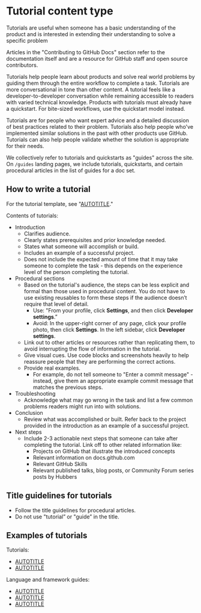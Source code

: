 # Tutorial content type

Tutorials are useful when someone has a basic understanding of the product and is interested in extending their understanding to solve a specific problem

Articles in the "Contributing to GitHub Docs" section refer to the documentation itself and are a resource for GitHub staff and open source contributors.

Tutorials help people learn about products and solve real world problems by guiding them through the entire workflow to complete a task. Tutorials are more conversational in tone than other content. A tutorial feels like a developer-to-developer conversation while remaining accessible to readers with varied technical knowledge. Products with tutorials must already have a quickstart. For bite-sized workflows, use the quickstart model instead.

 Tutorials are for people who want expert advice and a detailed discussion of best practices related to their problem. Tutorials also help people who've implemented similar solutions in the past with other products use GitHub. Tutorials can also help people validate whether the solution is appropriate for their needs.

We collectively refer to tutorials and quickstarts as "guides" across the site. On `/guides` landing pages, we include tutorials, quickstarts, and certain procedural articles in the list of guides for a doc set.

## How to write a tutorial

For the tutorial template, see "[AUTOTITLE](/contributing/writing-for-github-docs/templates#tutorial-article-template)."

Contents of tutorials:
- Introduction
  - Clarifies audience.
  - Clearly states prerequisites and prior knowledge needed.
  - States what someone will accomplish or build.
  - Includes an example of a successful project.
  - Does not include the expected amount of time that it may take someone to complete the task - this depends on the experience level of the person completing the tutorial.
- Procedural sections
  - Based on the tutorial's audience, the steps can be less explicit and formal than those used in procedural content. You do not have to use existing reusables to form these steps if the audience doesn’t require that level of detail.
    - Use: "From your profile, click **Settings**, and then click **Developer settings**.”
    - Avoid: In the upper-right corner of any page, click your profile photo, then click **Settings**. In the left sidebar, click **Developer settings**.
  - Link out to other articles or resources rather than replicating them, to avoid interrupting the flow of information in the tutorial.
  - Give visual cues. Use code blocks and screenshots heavily to help reassure people that they are performing the correct actions.
  - Provide real examples.
    - For example, do not tell someone to "Enter a commit message" - instead, give them an appropriate example commit message that matches the previous steps.
- Troubleshooting
  - Acknowledge what may go wrong in the task and list a few common problems readers might run into with solutions.
- Conclusion
  - Review what was accomplished or built. Refer back to the project provided in the introduction as an example of a successful project.
- Next steps
  - Include 2-3 actionable next steps that someone can take after completing the tutorial. Link off to other related information like:
    - Projects on GitHub that illustrate the introduced concepts
    - Relevant information on docs.github.com
    - Relevant GitHub Skills
    - Relevant published talks, blog posts, or Community Forum series posts by Hubbers

## Title guidelines for tutorials

- Follow the title guidelines for procedural articles.
- Do not use "tutorial” or "guide” in the title.

## Examples of tutorials

Tutorials:
- [AUTOTITLE](/actions/managing-issues-and-pull-requests/adding-labels-to-issues)
- [AUTOTITLE](/actions/deployment/deploying-xcode-applications/installing-an-apple-certificate-on-macos-runners-for-xcode-development)

Language and framework guides:
- [AUTOTITLE](/actions/automating-builds-and-tests/building-and-testing-nodejs)
- [AUTOTITLE](/actions/automating-builds-and-tests/building-and-testing-python)
- [AUTOTITLE](/actions/publishing-packages/publishing-java-packages-with-maven)
